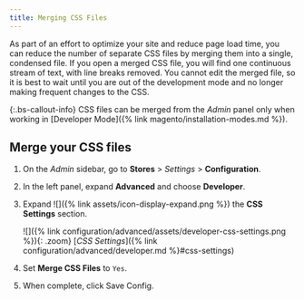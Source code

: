 ```yaml
---
title: Merging CSS Files
---
```


As part of an effort to optimize your site and reduce page load time, you can reduce the number of separate CSS files by merging them into a single, condensed file. If you open a merged CSS file, you will find one continuous stream of text, with line breaks removed. You cannot edit the merged file, so it is best to wait until you are out of the development mode and no longer making frequent changes to the CSS.

{:.bs-callout-info}
CSS files can be merged from the _Admin_ panel only when working in [Developer Mode]({% link magento/installation-modes.md %}).

## Merge your CSS files

1. On the _Admin_ sidebar, go to **Stores** > _Settings_ > **Configuration**.

1. In the left panel, expand **Advanced** and choose **Developer**.

1. Expand ![]({% link assets/icon-display-expand.png %}) the **CSS Settings** section.

   ![]({% link configuration/advanced/assets/developer-css-settings.png %}){: .zoom}
   [*CSS Settings*]({% link configuration/advanced/developer.md %}#css-settings)

1. Set **Merge CSS Files** to `Yes`.

1. When complete, click <span class="btn">Save Config</span>.
